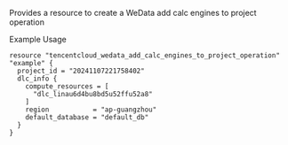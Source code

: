 Provides a resource to create a WeData add calc engines to project operation

Example Usage

```hcl
resource "tencentcloud_wedata_add_calc_engines_to_project_operation" "example" {
  project_id = "20241107221758402"
  dlc_info {
    compute_resources = [
      "dlc_linau6d4bu8bd5u52ffu52a8"
    ]
    region           = "ap-guangzhou"
    default_database = "default_db"
  }
}
```
